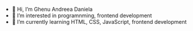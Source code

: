 - 👋 Hi, I’m Ghenu Andreea Daniela
- 👀 I’m interested in programnming, frontend development
- 🌱 I’m currently learning HTML, CSS, JavaScript, frontend development

<!---
danyela2000/danyela2000 is a ✨ special ✨ repository because its `README.md` (this file) appears on your GitHub profile.
You can click the Preview link to take a look at your changes.
--->
